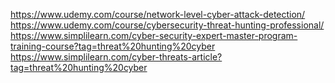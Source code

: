 https://www.udemy.com/course/network-level-cyber-attack-detection/
https://www.udemy.com/course/cybersecurity-threat-hunting-professional/
https://www.simplilearn.com/cyber-security-expert-master-program-training-course?tag=threat%20hunting%20cyber
https://www.simplilearn.com/cyber-threats-article?tag=threat%20hunting%20cyber

